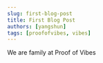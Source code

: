 ```yaml
---
slug: first-blog-post
title: First Blog Post
authors: [yangshun]
tags: [proofofvibes, vibes]
---
```


We are family at Proof of Vibes
